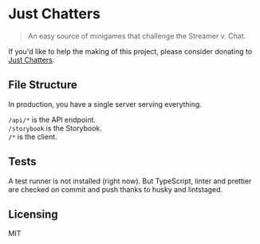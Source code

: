 # Just Chatters

> An easy source of minigames that challenge the Streamer v. Chat.

If you'd like to help the making of this project, please consider donating to [Just Chatters](https://justchatters.io/donate).

## File Structure

In production, you have a single server serving everything.

`/api/*` is the API endpoint.  
`/storybook` is the Storybook.  
`/*` is the client.

## Tests

A test runner is not installed (right now). But TypeScript, linter and prettier are checked on commit and push thanks to husky and lintstaged.

## Licensing

MIT
